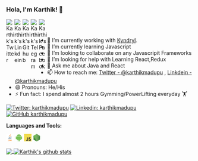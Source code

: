 ### Hola, I'm Karthik! 👋 

<a href="https://twitter.com/karthik_madupu">
  <img align="left" alt="Karthik's Twitter" width="22px" src="https://cdn.jsdelivr.net/npm/simple-icons@v3/icons/twitter.svg" />
</a>
<a href="https://linkedin.com/in/karthikmadupu">
  <img align="left" alt="Karthik's Linkdein" width="22px" src="https://cdn.jsdelivr.net/npm/simple-icons@v3/icons/linkedin.svg" />
</a>
<a href="https://github.com/karthikmadupu">
  <img align="left" alt="Karthik's Github" width="22px" src="https://cdn.jsdelivr.net/npm/simple-icons@v3/icons/github.svg" />
</a>
<a href="https://t.me/karthikmadupu">
  <img align="left" alt="Karthik's Telegram" width="22px" src="https://cdn.jsdelivr.net/npm/simple-icons@v3/icons/telegram.svg" />
</a>
<a href="https://www.facebook.com/madupu.karthik/">
  <img align="left" alt="Karthik's Facebook" width="22px" src="https://cdn.jsdelivr.net/npm/simple-icons@v3/icons/facebook.svg" />
</a>

<br/>
<br/>

- 🔭 I’m currently working with [Kyndryl](https://www.kyndryl.com/).
- 🌱 I’m currently learning Javascript
- 👯 I’m looking to collaborate on any Javascripit Frameworks
- 🤔 I’m looking for help with Learning React,Redux
- 💬 Ask me about Java and React
- 📫 How to reach me: [Twitter - @karthikmadupu](https://twitter.com/karthik_madupu) , [Linkdein - @karthikmadupu](https://linkedin.com/in/karthikmadupu) 
- 😄 Pronouns: He/His
- ⚡ Fun fact: I spend almost 2 hours Gymming/PowerLifting everyday 🏋️

[![Twitter: karthikmadupu](https://img.shields.io/twitter/follow/karthikmadupu?style=social)](https://twitter.com/karthik_madupu)
[![Linkedin: karthikmadupu](https://img.shields.io/badge/-karthikmadupu-blue?style=flat-square&logo=Linkedin&logoColor=white&link=https://www.linkedin.com/in/karthikmadupu/)](https://www.linkedin.com/in/karthikmadupu/)
[![GitHub karthikmadupu](https://img.shields.io/github/followers/karthikmadupu?label=follow&style=social)](https://github.com/karthikmadupu)


**Languages and Tools:**

<code><img height="20" src="https://raw.githubusercontent.com/github/explore/80688e429a7d4ef2fca1e82350fe8e3517d3494d/topics/java/java.png"></code>
<code><img height="20" src="https://raw.githubusercontent.com/github/explore/80688e429a7d4ef2fca1e82350fe8e3517d3494d/topics/android/android.png"></code>
<code><img height="20" src="https://raw.githubusercontent.com/github/explore/80688e429a7d4ef2fca1e82350fe8e3517d3494d/topics/javascript/javascript.png"></code>
<code><img height="20" src="https://raw.githubusercontent.com/github/explore/80688e429a7d4ef2fca1e82350fe8e3517d3494d/topics/nodejs/nodejs.png"></code>    

<a href="https://github.com/karthikmadupu">
  <img align="center" src="https://github-readme-stats.vercel.app/api/top-langs/?username=karthikmadupu&theme=dark&hide_langs_below=1" />
</a>
<a href="https://github.com/karthikmadupu">
 <img align="center" src="https://github-readme-stats.vercel.app/api?username=karthikmadupu&show_icons=true&theme=dracula&line_height=27" alt="Karthik's github stats"/>
</a>


